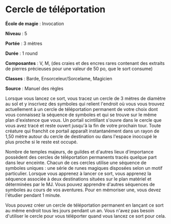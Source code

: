# Cercle de téléportation

**École de magie** : Invocation

**Niveau** : 5

**Portée** : 3 mètres

**Durée** : 1 round

**Composantes** : V, M, (des craies et des encres rares contenant des extraits de pierres précieuses pour une valeur de 50 po, que le sort consume)

**Classes** : Barde, Ensorceleur/Sorcelame, Magicien

**Source** : Manuel des règles

Lorsque vous lancez ce sort, vous tracez un cercle de 3 mètres de diamètre au sol et y inscrivez des symboles qui relient l'endroit où vous vous trouvez actuellement à un cercle de téléportation permanent de votre choix dont vous connaissez la séquence de symboles et qui se trouve sur le même plan d'existence que vous. Un portail scintillant s'ouvre dans le cercle que vous avez tracé et reste ouvert jusqu'à la fin de votre prochain tour. Toute créature qui franchit ce portail apparaît instantanément dans un rayon de 1,50 mètre autour du cercle de destination ou dans l'espace inoccupé le plus proche si le reste est occupé.

Nombre de temples majeurs, de guildes et d'autres lieux d'importance possèdent des cercles de téléportation permanents tracés quelque part dans leur enceinte. Chacun de ces cercles utilise une séquence de symboles uniques : une série de runes magiques disposées selon un motif particulier. Lorsque vous apprenez à lancer ce sort, vous apprenez la séquence associée à deux destinations situées sur le plan matériel et déterminées par le MJ. Vous pouvez apprendre d'autres séquences de symboles au cours de vos aventures. Pour en mémoriser une, vous devez l'étudier pendant 1 minute.

Vous pouvez créer un cercle de téléportation permanent en lançant ce sort au même endroit tous les jours pendant un an. Vous n'avez pas besoin d'utiliser le cercle pour vous téléporter quand vous lancez ce sort pour cela.
